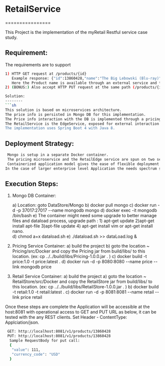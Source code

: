 # RetailService
================

This Project is the implementation of the myRetail Restful service case study.

Requirement:
-----------
The requirements are to support
```sh
1) HTTP GET request at /products/{id}
   Example response: {"id":13860428,"name":"The Big Lebowski (Blu-ray)","current_price":{"value": 13.49,"currency_code":"USD"}}
   Here the Product name is available through an external service and the price details are available in a data store.
2) (BONUS:) Also accept HTTP PUT request at the same path (/products/{id}) to update the price info in the data store.

Solution:
--------
```sh
This solution is based on microservices architecture.
The price info is persisted in Mongo DB for this implementation.
The Price info interaction with the DB is implemented through a pricing microservice.
The RetailService is the EdgeService, exposed for external interaction of GET and PUT requirements of this case study. This will interact with the external service to fetch the product name and as well interact with the Pricing service for the product price's details and is responsbile to combine the response in an effective way to address the use case needs.
The implementation uses Spring Boot 4 with Java 8.
```

Deployment Strategy:
--------------------
```sh
 Mongo is setup in a separate Docker container.
 The pricing microservice and the RetailEdge service are spun on two separate docker containers.
 Containerized application model gives the ease of flexible deployment option in  scaling choices and can easily be hosted on distributed environments with Load Balancers like niginx in place.
In the case of larger enterprise level Application the needs spectrum shifts to Centralized Management and Authentication, Authorization etc, these can be addressed  and can be better managed by use of API Managers/API Gateways like WSO2, Apigee. They also gives a very granular analytics on the API usages, it has lots of cool features, like oauth support, or custom application bases Authentication & Authorization, better control on throttling API Usages.
```

Execution Steps:
----------------

1) Mongo DB Container:

	a) Location: goto DataStore/Mongo
	b) docker pull mongo
	c) docker run -d -p 37017:27017 --name mongodb mongo
	d) docker exec -it mongodb /bin/bash
	e) The container might need some upgrade to better manage files and dataload process, upgrade path : 1) apt-get update 2)apt-get install apt-file 3)apt-file update 4) apt-get install vim or apt-get install nano.  
	d) chmod a+x dataload.sh
	e) ./dataload.sh >> dataLoad.log &


2) Pricing Service Container:
  a) build the project
	b) goto the location ~ Pricing/src/Docker and copy the Pricing jar from build/libs/ to this location. (ex: cp ../../build/libs/Pricing-1.0.0.jar . )
	c) docker build -t price:1.0 -t price:latest .
	d) docker run -d -p 8080:8080 --name price --link mongodb price

3) Retail Service Container:
   a) build the project
	 a) goto the location ~ RetailStore/src/Docker and copy the RetailStore jar from build/libs/ to this location. (ex: cp ../../build/libs/RetailStore-1.0.0.jar . )
	 b) docker build -t retail:1.0 -t retail:latest .
	 c) docker run -d -p 8081:8081 --name retail --link price  retail

Once these steps are complete the Application will be accessible at the host:8081 with operational access to GET and PUT URL as below, it can be tested with the any REST clients. Set Header - ContentType: Applciation/json.
 ```sh
  GET: http://localhost:8081/v1/products/13860428
  PUT: http://localhost:8081/v1/products/13860428
   Sample RequestBody for put call:
   {
    "value": 111,
    "currency_code": "USD"
   }
  ```
